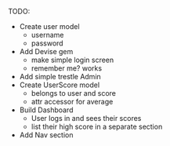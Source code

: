 TODO:
* Create user model
  * username
  * password
* Add Devise gem 
  * make simple login screen 
  * remember me? works 
* Add simple trestle Admin 
* Create UserScore model 
  * belongs to user and score 
  * attr accessor for average
* Build Dashboard
  * User logs in and sees their scores 
  * list their high score in a separate section 
* Add Nav section
